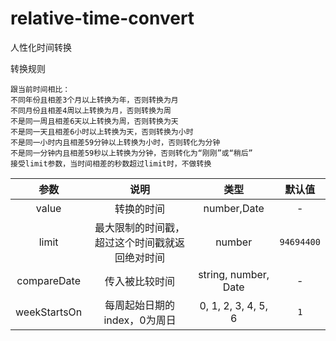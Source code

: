 # relative-time-convert
人性化时间转换

转换规则
```text
跟当前时间相比：
不同年份且相差3个月以上转换为年，否则转换为月
不同月份且相差4周以上转换为月，否则转换为周
不是同一周且相差6天以上转换为周，否则转换为天
不是同一天且相差6小时以上转换为天，否则转换为小时
不是同一小时内且相差59分钟以上转换为小时，否则转化为分钟
不是同一分钟内且相差59秒以上转换为分钟，否则转化为“刚刚”或“稍后”
接受limit参数，当时间相差的秒数超过limit时，不做转换
```

|       参数       |                  说明                  |              类型             |   默认值   |
| :-------------: | :------------------------------------: | :--------------------------: | :--------: |
|       value     |                转换的时间                |          number,Date         |      -     |
|       limit     | 最大限制的时间戳，超过这个时间戳就返回绝对时间 |             number           | `94694400` |
|   compareDate   |               传入被比较时间              |    string, number, Date     |      -     |
|   weekStartsOn  |        每周起始日期的index，0为周日        |     0, 1, 2, 3, 4, 5, 6     |     `1`    |
